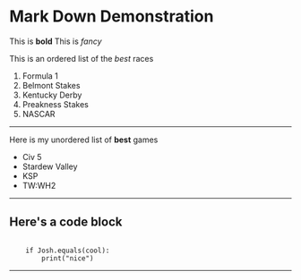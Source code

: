 # Mark Down Demonstration

This is **bold**
This is *fancy*

This is an ordered list of the *best* races
1. Formula 1
2. Belmont Stakes
3. Kentucky Derby
4. Preakness Stakes
5. NASCAR
---
Here is my unordered list of **best** games
- Civ 5
- Stardew Valley
- KSP
- TW:WH2

---

## Here's a code block
<code> 
    if Josh.equals(cool):
        print("nice")
</code>

---
